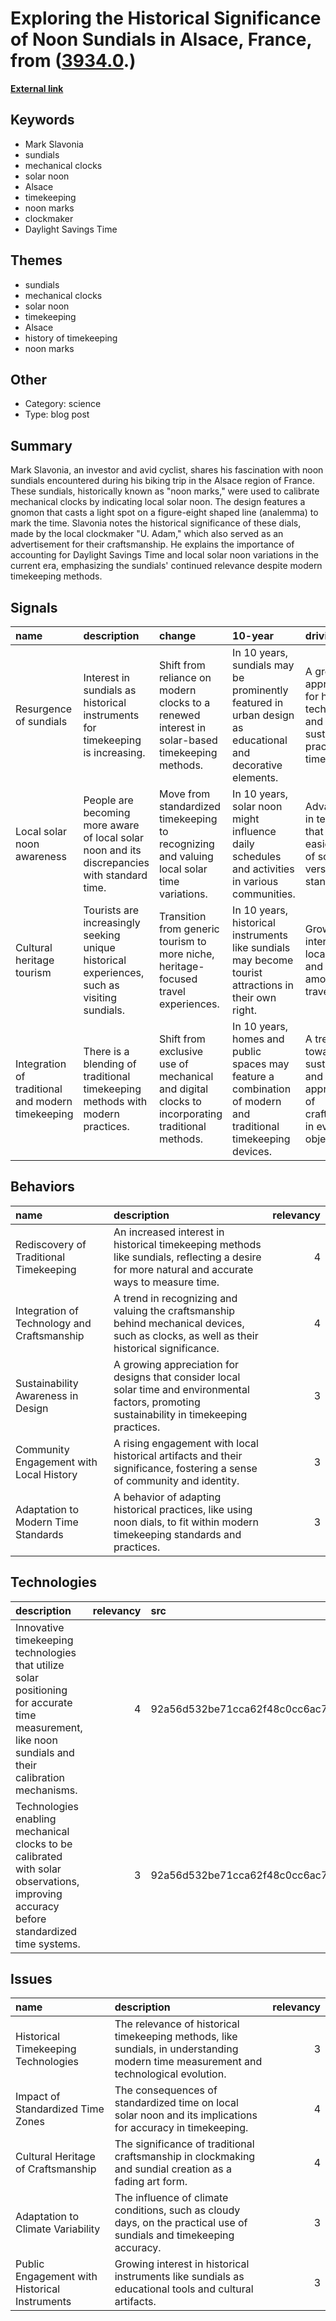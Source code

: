 # __Exploring the Historical Significance of Noon Sundials in Alsace, France__, from ([3934.0](https://kghosh.substack.com/p/3934.0).)

__[External link](https://whyisthisinteresting.substack.com/p/the-noon-sundial-edition)__



## Keywords

* Mark Slavonia
* sundials
* mechanical clocks
* solar noon
* Alsace
* timekeeping
* noon marks
* clockmaker
* Daylight Savings Time

## Themes

* sundials
* mechanical clocks
* solar noon
* timekeeping
* Alsace
* history of timekeeping
* noon marks

## Other

* Category: science
* Type: blog post

## Summary

Mark Slavonia, an investor and avid cyclist, shares his fascination with noon sundials encountered during his biking trip in the Alsace region of France. These sundials, historically known as "noon marks," were used to calibrate mechanical clocks by indicating local solar noon. The design features a gnomon that casts a light spot on a figure-eight shaped line (analemma) to mark the time. Slavonia notes the historical significance of these dials, made by the local clockmaker "U. Adam," which also served as an advertisement for their craftsmanship. He explains the importance of accounting for Daylight Savings Time and local solar noon variations in the current era, emphasizing the sundials' continued relevance despite modern timekeeping methods.

## Signals

| name                                              | description                                                                                  | change                                                                                          | 10-year                                                                                                       | driving-force                                                                                 |   relevancy |
|:--------------------------------------------------|:---------------------------------------------------------------------------------------------|:------------------------------------------------------------------------------------------------|:--------------------------------------------------------------------------------------------------------------|:----------------------------------------------------------------------------------------------|------------:|
| Resurgence of sundials                            | Interest in sundials as historical instruments for timekeeping is increasing.                | Shift from reliance on modern clocks to a renewed interest in solar-based timekeeping methods.  | In 10 years, sundials may be prominently featured in urban design as educational and decorative elements.     | A growing appreciation for historical technologies and sustainable practices in timekeeping.  |           3 |
| Local solar noon awareness                        | People are becoming more aware of local solar noon and its discrepancies with standard time. | Move from standardized timekeeping to recognizing and valuing local solar time variations.      | In 10 years, solar noon might influence daily schedules and activities in various communities.                | Advancements in technology that allow for easier tracking of solar time versus standard time. |           4 |
| Cultural heritage tourism                         | Tourists are increasingly seeking unique historical experiences, such as visiting sundials.  | Transition from generic tourism to more niche, heritage-focused travel experiences.             | In 10 years, historical instruments like sundials may become tourist attractions in their own right.          | Growing interest in local history and culture among travelers.                                |           4 |
| Integration of traditional and modern timekeeping | There is a blending of traditional timekeeping methods with modern practices.                | Shift from exclusive use of mechanical and digital clocks to incorporating traditional methods. | In 10 years, homes and public spaces may feature a combination of modern and traditional timekeeping devices. | A trend towards sustainability and the appreciation of craftsmanship in everyday objects.     |           3 |

## Behaviors

| name                                        | description                                                                                                                                     |   relevancy |
|:--------------------------------------------|:------------------------------------------------------------------------------------------------------------------------------------------------|------------:|
| Rediscovery of Traditional Timekeeping      | An increased interest in historical timekeeping methods like sundials, reflecting a desire for more natural and accurate ways to measure time.  |           4 |
| Integration of Technology and Craftsmanship | A trend in recognizing and valuing the craftsmanship behind mechanical devices, such as clocks, as well as their historical significance.       |           4 |
| Sustainability Awareness in Design          | A growing appreciation for designs that consider local solar time and environmental factors, promoting sustainability in timekeeping practices. |           3 |
| Community Engagement with Local History     | A rising engagement with local historical artifacts and their significance, fostering a sense of community and identity.                        |           3 |
| Adaptation to Modern Time Standards         | A behavior of adapting historical practices, like using noon dials, to fit within modern timekeeping standards and practices.                   |           3 |

## Technologies

| description                                                                                                                                            |   relevancy | src                              |
|:-------------------------------------------------------------------------------------------------------------------------------------------------------|------------:|:---------------------------------|
| Innovative timekeeping technologies that utilize solar positioning for accurate time measurement, like noon sundials and their calibration mechanisms. |           4 | 92a56d532be71cca62f48c0cc6ac75f0 |
| Technologies enabling mechanical clocks to be calibrated with solar observations, improving accuracy before standardized time systems.                 |           3 | 92a56d532be71cca62f48c0cc6ac75f0 |

## Issues

| name                                          | description                                                                                                                           |   relevancy |
|:----------------------------------------------|:--------------------------------------------------------------------------------------------------------------------------------------|------------:|
| Historical Timekeeping Technologies           | The relevance of historical timekeeping methods, like sundials, in understanding modern time measurement and technological evolution. |           3 |
| Impact of Standardized Time Zones             | The consequences of standardized time on local solar noon and its implications for accuracy in timekeeping.                           |           4 |
| Cultural Heritage of Craftsmanship            | The significance of traditional craftsmanship in clockmaking and sundial creation as a fading art form.                               |           4 |
| Adaptation to Climate Variability             | The influence of climate conditions, such as cloudy days, on the practical use of sundials and timekeeping accuracy.                  |           3 |
| Public Engagement with Historical Instruments | Growing interest in historical instruments like sundials as educational tools and cultural artifacts.                                 |           3 |